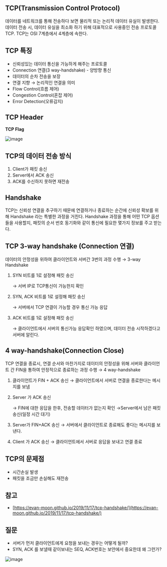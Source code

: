 ## TCP(Transmission Control Protocol)

데이터를 네트워크를 통해 전송하다 보면 물리적 또는 논리적 데이터 유실이 발생한다. 데이터 전송 시, 데이터 유실을 최소화 하기 위해 대표적으로 사용중인 전송 프로토콜 TCP. TCP는 OSI 7계층에서 4계층에 속한다.

## TCP 특징

- 신뢰성있는 데이터 통신을 가능하게 해주는 프로토콜
- Connection 연결(3 way-handshake) - 양방향 통신
- 데이터의 순차 전송을 보장
- 연결 지향 → 논리적인 연결을 의미
- Flow Control(흐름 제어)
- Congestion Control(혼잡 제어)
- Error Detection(오류감지)

## TCP Header

**TCP Flag**

![image](https://user-images.githubusercontent.com/63634505/120180198-6ef54880-c246-11eb-8051-4ca58e68fcb8.png)


## TCP의 데이터 전송 방식

1. Client가 패킷 송신
2. Server에서 ACK 송신
3. ACK를 수신하지 못하면 재전송

## Handshake

TCP는 신뢰성 연결을 추구하기 때문에 연결하거나 종료하는 순간에 신뢰성 확보를 위해 Handshake 라는 특별한 과정을 거친다. Handshake 과정을 통해 어떤 TCP 옵션들을 사용할지, 패킷의 순서 번호 동기화와 같이 통신에 필요한 몇가지 정보를 주고 받는다.

## TCP 3-way handshake (Connection 연결)

데이터의 안정성을 위하여 클라이언트와 서버간 3번의 과정 수행 → 3-way Handshake

1. SYN 비트를 1로 설정해 패킷 송신

   → 서버 IP로 TCP통신이 가능한지 확인

2. SYN, ACK 비트를 1로 설정해 패킷 송신

   → 서버에서 TCP 연결이 가능할 경우 통신 가능 응답

3. ACK 비트를 1로 설정해 패킷 송신

   → 클라이언트에서 서버의 통신가능 응답확인 하였으며, 데이터 전송 시작하겠다고 서버에 알린다.

## 4 way-handshake(Connection Close)

TCP 연결을 종료시, 연결 순서와 마찬가지로 데이터의 안정성을 위해 서버와 클라이언트 간 FIN을 통하여 안정적으로 종료하는 과정 수행 → 4 way-handshake

1. 클라이언트가 FIN + ACK 송신 → 클라이언트에서 서버로 연결을 종료한다는 메시지를 보냄
2. Server 가 ACK 송신

   → FIN에 대한 응답을 한후, 전송할 데이터가 없는지 확인 →Server에서 남은 패킷 송신(일정 시간 대기)

3. Server가 FIN+ACK 송신 → 서버에서 클라이언트로 종료해도 좋다는 메시지를 보낸다.
4. Client 가 ACK 송신 → 클라이언트에서 서버로 응답을 보내고 연결 종료

## TCP의 문제점

- 시간손실 발생
- 패킷을 조금만 손실해도 재전송

## 참고

- [https://evan-moon.github.io/2019/11/17/tcp-handshake/](https://evan-moon.github.io/2019/11/17/tcp-handshake/)

## 질문

- 서버가 먼저 클라이언트에게 요청을 보내는 경우는 어떻게 될까?
- SYN, ACK 를 보낼때 같이보내는 SEQ, ACK번호는 보안에서 중요한데 왜 그런가?

![image](https://user-images.githubusercontent.com/63634505/120180044-4a00d580-c246-11eb-981e-712c4ff20f79.png)
